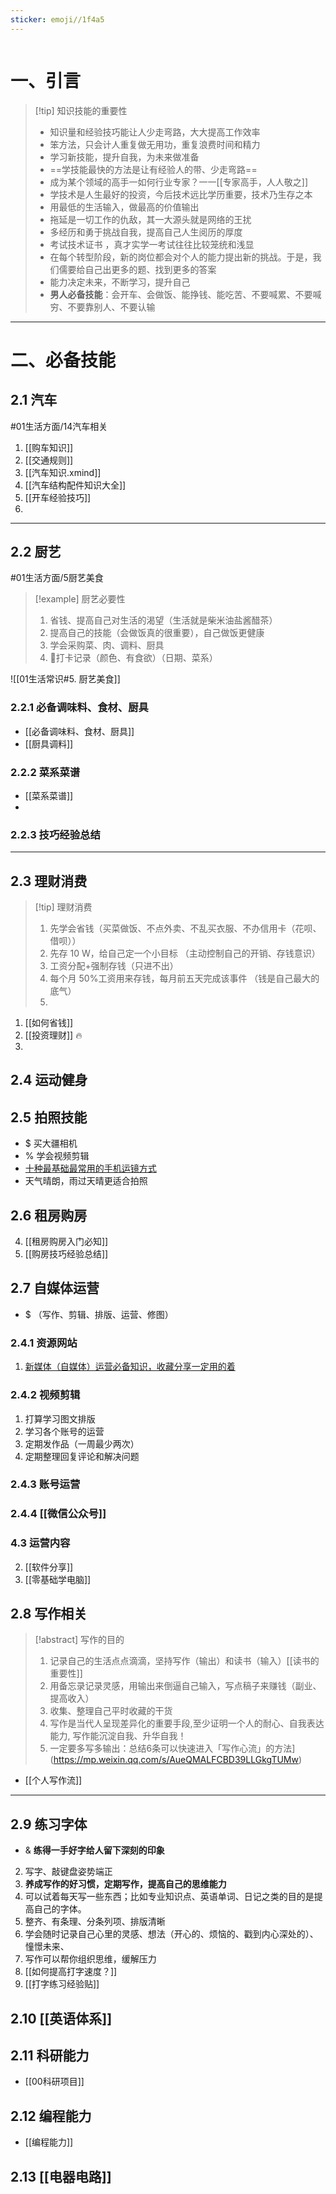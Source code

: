 ```yaml
---
sticker: emoji//1f4a5
---
```

```table-of-contents
```
# 一、引言
> [!tip] 知识技能的重要性
> - 知识量和经验技巧能让人少走弯路，大大提高工作效率
> - 笨方法，只会计人重复做无用功，重复浪费时间和精力
> - 学习新技能，提升自我，为未来做准备
> - ==学技能最快的方法是让有经验人的带、少走弯路==
> - 成为某个领域的高手一如何行业专家？一一[[专家高手，人人敬之]]
> - 学技术是人生最好的投资，今后技术远比学历重要，技术乃生存之本
> - 用最低的生活输入，做最高的价值输出
> - 拖延是一切工作的仇敌，其一大源头就是网络的王扰
> - 多经历和勇于挑战自我，提高自己人生阅历的厚度
> - 考试技术证书 ，真才实学一考试往往比较笼统和浅显
> - 在每个转型阶段，新的岗位都会对个人的能力提出新的挑战。于是，我们儒要给自己出更多的题、找到更多的答案
> -  能力决定未来，不断学习，提升自己
> - **男人必备技能**：会开车、会做饭、能挣钱、能吃苦、不要喊累、不要喊穷、不要靠别人、不要认输
> 

---

# 二、必备技能
## 2.1 汽车
#01生活方面/14汽车相关 

1.  [[购车知识]]
2. [[交通规则]]
3. [[汽车知识.xmind]]
4. [[汽车结构配件知识大全]]
5. [[开车经验技巧]]
6. 
---
## 2.2 厨艺
#01生活方面/5厨艺美食 
> [!example] 厨艺必要性
> 1. 省钱、提高自己对生活的渴望（生活就是柴米油盐酱醋茶）
> 2. 提高自己的技能（会做饭真的很重要），自己做饭更健康
> 3. 学会采购菜、肉、调料、厨具
> 4. 📸打卡记录（颜色、有食欲）（日期、菜系） 

![[01生活常识#5. 厨艺美食]]

### 2.2.1 必备调味料、食材、厨具
-  [[必备调味料、食材、厨具]]
- [[厨具调料]] 
### 2.2.2 菜系菜谱 
- [[菜系菜谱]] 
- 
### 2.2.3 技巧经验总结 


---
## 2.3 理财消费 
> [!tip] 理财消费 
> 1. 先学会省钱（买菜做饭、不点外卖、不乱买衣服、不办信用卡（花呗、借呗））
> 2. 先存 10 W，给自己定一个小目标 （主动控制自己的开销、存钱意识）
> 3. 工资分配+强制存钱（只进不出）
> 4. 每个月 50%工资用来存钱，每月前五天完成该事件 （钱是自己最大的底气）
> 5. 
1.  [[如何省钱]]
2. [[投资理财]] 🔥
3. 
## 2.4 运动健身 



## 2.5 拍照技能 
- $ 买大疆相机 
- % 学会视频剪辑 
- [十种最基础最常用的手机运镜方式](https://mp.weixin.qq.com/s/8IY-ffrnXBomL7X6XVu7tg)
- 天气晴朗，雨过天晴更适合拍照


## 2.6 租房购房 
4. [[租房购房入门必知]]
5. [[购房技巧经验总结]]


## 2.7 自媒体运营
- $ （写作、剪辑、排版、运营、修图）
### 2.4.1 资源网站
1. [新媒体（自媒体）运营必备知识，收藏分享一定用的着](https://mp.weixin.qq.com/s?__biz=MzI2MTk2Mzg5Ng==&mid=2247485884&idx=1&sn=576ba4b41d02df27e795a79207dc9599&scene=19#wechat_redirect)
### 2.4.2 视频剪辑
1. 打算学习图文排版
2. 学习各个账号的运营
3. 定期发作品（一周最少两次）
4. 定期整理回复评论和解决问题
### 2.4.3 账号运营

### 2.4.4 [[微信公众号]]
### 4.3 运营内容
2. [[软件分享]]
3. [[零基础学电脑]]

## 2.8 写作相关 
> [!abstract] 写作的目的
> 1. 记录自己的生活点点滴滴，坚持写作（输出）和读书（输入）[[读书的重要性]]
> 2. 用备忘录记录灵感，用输出来倒逼自己输入，写点稿子来赚钱（副业、提高收入）
> 3. 收集、整理自己平时收藏的干货
> 4. 写作是当代人呈现差异化的重要手段,至少证明一个人的耐心、自我表达能力, 写作能沉淀自我、升华自我！
> 5. 一定要多写多输出：总结6条可以快速进入「写作心流」的方法](https://mp.weixin.qq.com/s/AueQMALFCBD39LLGkgTUMw)
- [[个人写作流]]

---
## 2.9  练习字体
- & **练得一手好字给人留下深刻的印象**
2. 写字、敲键盘姿势端正
3. **养成写作的好习惯，定期写作，提高自己的思维能力**
4. 可以试着每天写一些东西；比如专业知识点、英语单词、日记之类的目的是提高自己的字体。
5. 整齐、有条理、分条列项、排版清晰
6. 学会随时记录自己心里的灵感、想法（开心的、烦恼的、戳到内心深处的）、憧憬未来、
7. 写作可以帮你组织思维，缓解压力
8. [[如何提高打字速度？]]
9. [[打字练习经验贴]]

## 2.10  [[英语体系]]

## 2.11 科研能力 
- [[00科研项目]]

## 2.12 编程能力 
- [[编程能力]]

## 2.13 [[电器电路]]
